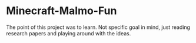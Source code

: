 # Minecraft-Malmo-Fun
The point of this project was to learn. Not specific goal in mind, just reading research papers and playing around with the ideas.

